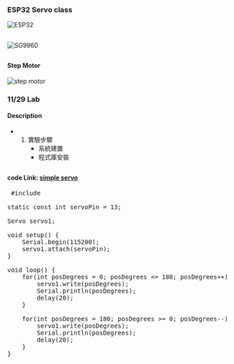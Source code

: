 ### ESP32 Servo class
![ESP32](https://github.com/jumbokh/esp32-class/blob/master/images/ESP32s-pinout.png)
##
![SG9960](https://www.jsumo.com/mg996r-servo-motor-digital-1701-65-B.jpg)
## 
#### Step Motor
![step motor](https://github.com/jumbokh/esp32-class/blob/master/images/step-motor.jpeg)
### 11/29 Lab
#### Description
* 1. 實驗步驟
      * 系統建置
      * 程式庫安裝
 ##
 #### code Link: [simple servo](https://github.com/jumbokh/esp32-class/blob/master/hs1129/src/01-SimpleServo/01-SimpleServo.ino)
 <pre>
 #include <Servo.h>

static const int servoPin = 13;

Servo servo1;

void setup() {
    Serial.begin(115200);
    servo1.attach(servoPin);
}

void loop() {
    for(int posDegrees = 0; posDegrees <= 180; posDegrees++) {
        servo1.write(posDegrees);
        Serial.println(posDegrees);
        delay(20);
    }

    for(int posDegrees = 180; posDegrees >= 0; posDegrees--) {
        servo1.write(posDegrees);
        Serial.println(posDegrees);
        delay(20);
    }
}
 </pre>
